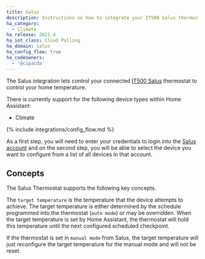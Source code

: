 ```yaml
---
title: Salus
description: Instructions on how to integrate your IT500 Salus thermostats within Home Assistant.
ha_category:
  - Climate
ha_release: 2021.4
ha_iot_class: Cloud Polling
ha_domain: salus
ha_config_flow: true
ha_codeowners:
  - '@cipacda'
---
```


The Salus integration lets control your connected [IT500 Salus](https://salus-it500.com/public/login.php) thermostat to control your home temperature.

There is currently support for the following device types within Home Assistant:

- Climate

{% include integrations/config_flow.md %}

As a first step, you will need to enter your credentials to login into the [Salus account](https://salus-it500.com/public/login.php) and on the second step, you will be able to select the device you want to configure from a list of all devices in that account.

## Concepts

The Salus Thermostat supports the following key concepts.

The `target temperature` is the temperature that the device attempts to achieve. The target temperature is either determined by the schedule programmed into the thermostat (`auto mode`) or may be overridden. When the target temperature is set by Home Assistant, the thermostat will hold this temperature until the next configured scheduled checkpoint.

If the thermostat is set in `manual mode` from Salus, the target temperature will just reconfigure the target temperature for the manual mode and will not be reset. 

